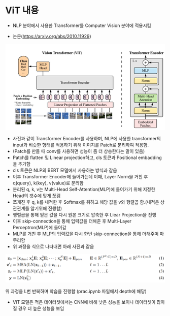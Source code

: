 # ViT 내용

- NLP 분야에서 사용한 Transformer를 Computer Vision 분야에 적용시킴

- 논문(https://arxiv.org/abs/2010.11929)

![alt text](image.png)

- 사진과 같이 Transformer Encoder를 사용하며, NLP에 사용한 transformer의 input과 비슷한 형태를 적용하기 위해 이미지를 Patch로 분리하여 적용함.
- (Patch를 만들 때 conv를 사용하면 성능이 좀 더 상승한다는 말이 있음)
- Patch를 flatten 및 Linear projection하고, cls 토큰과 Positional embadding을 추가함
- cls 토큰은 NLP의 BERT 모델에서 사용하는 방식과 같음
- 이후 Transformer Encoder에 들어가는데 이때, Layer Norm을 거친 후 q(query), k(key), v(value)로 분리함
- 분리된 q, k, v는 Multi-Head Self-Attention(MLP)에 들어가기 위해 지정한 Head의 갯수에 맞게 쪼갬
- 쪼개진 후 q, k를 내적한 후 Softmax를 취하고 해당 값을 v와 행렬곱 함.(내적은 상관관계를 알기위해 진행함)
- 행렬곱을 통해 얻은 값을 다시 원본 크기로 압축한 후 Liear Projection을 진행
- 이후 skip-connection을 통해 입력값을 더해준 후 Multi-Layer Perceptron(MLP)에 들어감
- MLP를 거친 후 MLP의 입력값을 다시 한번 skip-connection을 통해 더해주며 마무리함
- 위 과정을 식으로 나타내면 아래 사진과 같음

![alt text](README_Image/image-1.png)

위 과정을 L번 반복하며 학습을 진행함 (prac.ipynb 파일에서 depth에 해당)

- ViT 모델은 적은 데이터셋에서는 CNN에 비해 낮은 성능을 보이나 데이터셋이 많아질 경우 더 높은 성능을 보임